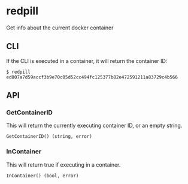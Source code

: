 # redpill

Get info about the current docker container

## CLI 

If the CLI is executed in a container, it will return the container ID:

    $ redpill
    ed807a7d59accf3b9e70c05d52cc494fc125377b82e472591211a83729c4b566

## API

### GetContainerID 

This will return the currently executing container ID, or an empty string.

    GetContainerID() (string, error)

### InContainer 

This will return true if executing in a container.

    InContainer() (bool, error)
